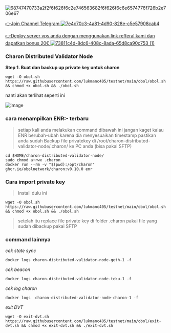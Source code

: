 
![68747470733a2f2f6f626f6c2e746563682f6f626f6c6e6574776f726b2e706e67](https://user-images.githubusercontent.com/48665887/180147974-1e7afb58-4996-4ea3-8d81-69d39d2bb07d.png)


[👉Join Channel Telegram ![7e4c70c3-4a81-4d90-828e-c5e57908cab4](https://user-images.githubusercontent.com/48665887/179027908-18257283-eca3-42f8-980c-491f4307ee0c.png)](https://t.me/detective_gems)


[👉Deploy server vps anda dengan menggunakan link refferal kami dan dapatkan bonus 20€ ![73811c4d-8dc6-408c-8ada-65d8ca90c753 (1)](https://user-images.githubusercontent.com/48665887/179025989-29a5e7f2-9e4e-4906-99b6-fdc3675f1747.png)](https://hetzner.cloud/?ref=Z8fHigYuskgS)

### Charon Distributed Validator Node

**Step 1. Buat dan backup up private key untuk charon**

```
wget -O obol.sh https://raw.githubusercontent.com/lukmanc405/testnet/main/obol/obol.sh && chmod +x obol.sh && ./obol.sh
```

nanti akan terlihat seperti ini 

![image](https://user-images.githubusercontent.com/48665887/180239172-6128ce17-906f-48b2-81cb-099aaf05487d.png)

### cara menampilkan ENR:- terbaru
>setiap kali anda melakukan command dibawah ini jangan kaget kalau ENR berubah-ubah karena dia menyesuaikan timestamp
>pastikan anda sudah Backup file privatekey di /root/charon-distributed-validator-node/.charon/ ke PC anda (bisa pakai SFTP)


```
cd $HOME/charon-distributed-validator-node/
sudo chmod a+rwx .charon
docker run --rm -v "$(pwd):/opt/charon" ghcr.io/obolnetwork/charon:v0.10.0 enr
```

### Cara import private key

>Install dulu ini

```
wget -O obol.sh https://raw.githubusercontent.com/lukmanc405/testnet/main/obol/obol.sh && chmod +x obol.sh && ./obol.sh
```

>setelah itu replace file private key di folder .charon pakai file yang sudah dibackup pakai SFTP

### command lainnya

*cek state sync*

```
docker logs charon-distributed-validator-node-geth-1 -f
```

*cek beacon*

```
docker logs charon-distributed-validator-node-teku-1 -f
```

*cek log charon*

```
docker logs  charon-distributed-validator-node-charon-1 -f
```

*exit DVT*

```
wget -O exit-dvt.sh https://raw.githubusercontent.com/lukmanc405/testnet/main/obol/exit-dvt.sh && chmod +x exit-dvt.sh && ./exit-dvt.sh
```
